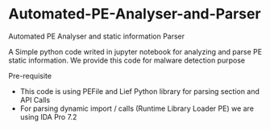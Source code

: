 # Automated-PE-Analyser-and-Parser
Automated PE Analyser and static information Parser

A Simple python code writed in jupyter notebook for analyzing and parse PE static information. We provide this code for malware detection purpose

Pre-requisite
- This code is using PEFile and Lief Python library for parsing section and API Calls
- For parsing dynamic import / calls (Runtime Library Loader PE) we are using IDA Pro 7.2

